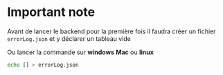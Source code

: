# Important note
Avant de lancer le backend pour la première fois il faudra créer un fichier ``errorLog.json`` et y déclarer un tableau vide

Ou lancer la commande sur **windows** **Mac** ou **linux**
```sh
echo [] > errorLog.json
```